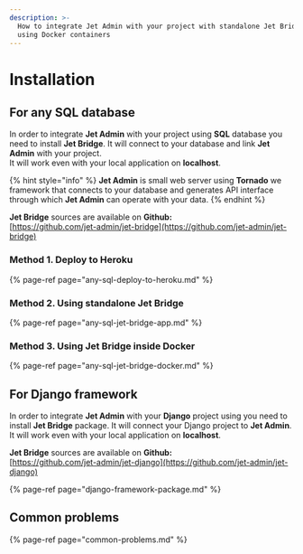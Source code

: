```yaml
---
description: >-
  How to integrate Jet Admin with your project with standalone Jet Bridge or
  using Docker containers
---
```


# Installation

## For any SQL database

In order to integrate **Jet Admin** with your project using **SQL** database you need to install **Jet Bridge**. It will connect to your database and link **Jet Admin** with your project.   
It will work even with your local application on **localhost**.

{% hint style="info" %}
**Jet Admin** is small web server using **Tornado** we framework that connects to your database and generates API interface through which **Jet Admin** can operate with your data.
{% endhint %}

**Jet Bridge** sources are available on **Github:**  
[https://github.com/jet-admin/jet-bridge](https://github.com/jet-admin/jet-bridge)

### Method 1. Deploy to Heroku

{% page-ref page="any-sql-deploy-to-heroku.md" %}

### Method 2. Using standalone Jet Bridge

{% page-ref page="any-sql-jet-bridge-app.md" %}

### Method 3. Using Jet Bridge inside Docker

{% page-ref page="any-sql-jet-bridge-docker.md" %}

## For Django framework

In order to integrate **Jet Admin** with your **Django** project using you need to install **Jet Bridge** package. It will connect your Django project to **Jet Admin**.   
It will work even with your local application on **localhost**.

**Jet Bridge** sources are available on **Github:**  
[https://github.com/jet-admin/jet-django](https://github.com/jet-admin/jet-django)

{% page-ref page="django-framework-package.md" %}

## Common problems

{% page-ref page="common-problems.md" %}


